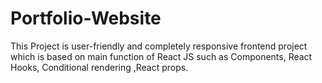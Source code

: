# Portfolio-Website
This Project is user-friendly and completely responsive frontend project which is based on main function of React JS such as Components, React Hooks, Conditional rendering ,React props.
